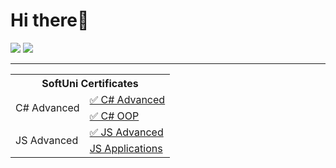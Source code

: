 <h1>Hi there👋</h1>

<div>
<!--   <img src="https://github-readme-stats.vercel.app/api?username=DariaLaz&theme=tokyonight"> -->
  <img src="https://github-readme-stats.vercel.app/api?username=darialaz&show_icons=true&title_color=ffffff&icon_color=34abeb&text_color=daf7dc&bg_color=151515" />
<!--   <img height="200" style="max-width: 100%;" src="https://github-readme-stats.vercel.app/api/top-langs/?username=DariaLaz&theme=tokyonight"> -->
  <img src="https://github-readme-stats.vercel.app/api/top-langs/?username=darialaz&layout=compact&show_icons=true&title_color=ffffff&icon_color=34abeb&text_color=daf7dc&bg_color=151515" style="vertical-align: top;" />
</div> 

<hr>

 <table>
        <tr>
            <th colspan="2">SoftUni Certificates</th>
        </tr>
        <tr>
            <td rowspan="2">C# Advanced</td>
            <td><a href="https://softuni.bg/certificates/details/114385/596f13a3">&#9989; C# Advanced</a></td>
        </tr>
        <tr>
            <td><a href="https://softuni.bg/certificates/details/120534/afa2b87c">&#9989; C# OOP</a></td>
        </tr>
        <tr>
            <td rowspan="2">JS Advanced</td>
            <td><a href="https://softuni.bg/certificates/details/126566/6087e377">&#9989; JS Advanced</a></td>
        </tr>
        <tr>
            <td><a href="">JS Applications</a></td>
        </tr>
</table>

